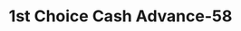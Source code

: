 ---
f_zip-code: 24073
f_state-code: VA
title: 1st Choice Cash Advance-58
f_phone: 540-381-9153
f_city-only: Christiansburg
f_address: 87 Conston Ave Christiansburg
f_location-unique-id: '58'
slug: 1st-choice-cash-advance-58
updated-on: '2024-05-30T13:46:58.046Z'
created-on: '2024-05-30T13:36:59.803Z'
published-on: '2024-05-30T13:54:32.469Z'
f_city-state: cms/city/christiansburg-va.md
f_company: cms/company/1st-choice-cash-advance.md
f_state: cms/state/virginia.md
layout: '[payday-loan].html'
tags: payday-loan
---